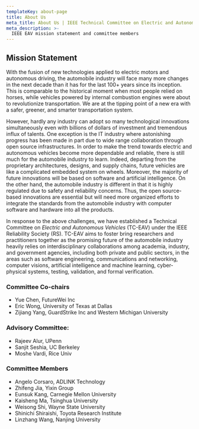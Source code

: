 ```yaml
---
templateKey: about-page
title: About Us
meta_title: About Us | IEEE Technical Committee on Electric and Autonomous Vehicles
meta_description: >-
  IEEE EAV mission statement and committee members
---
```

## Mission Statement
With the fusion of new technologies applied to electric motors and autonomous driving, the automobile industry will face many more changes in the next decade than it has for the last 100+ years since its inception. This is comparable to the historical moment when most people relied on horses, while vehicles powered by internal combustion engines were about to revolutionize transportation. We are at the tipping point of a new era with a safer, greener, and smarter transportation system.

However, hardly any industry can adopt so many technological innovations simultaneously even with billions of dollars of investment and tremendous influx of talents. One exception is the IT industry where astonishing progress has been made in part due to wide range collaboration through open source infrastructures. In order to make the trend towards electric and autonomous vehicles become more dependable and reliable, there is still much for the automobile industry to learn. Indeed, departing from the proprietary architectures, designs, and supply chains, future vehicles are like a complicated embedded system on wheels. Moreover, the majority of future innovations will be based on software and artificial intelligence. On the other hand,  the automobile industry is different in that it is highly regulated due to safety and reliability concerns. Thus, the open source-based innovations are essential but will need more organized efforts to integrate the standards from the automobile industry with computer software and hardware into all the products.

In response to the above challenges, we have established a Technical Committee on *Electric and Autonomous Vehicles* (TC-EAV) under the IEEE Reliability Society (RS). TC-EAV aims to foster bring researchers and practitioners together as the promising future of the automobile industry heavily relies on interdisciplinary collaborations among academia, industry, and government agencies, including both private and public sectors, in the areas such as software engineering, communications and networking, computer visions, artificial intelligence and machine learning, cyber-physical systems, testing, validation, and formal verification.

### Committee Co-chairs
* Yue Chen, FutureWei Inc
* Eric Wong, University of Texas at Dallas
* Zijiang Yang, GuardStrike Inc and Western Michigan University

### Advisory Committee:
* Rajeev Alur, UPenn
* Sanjit Seshia, UC Berkeley
* Moshe Vardi, Rice Univ

### Committee Members
* Angelo Corsaro, ADLINK Technology
* Zhifeng Jia, Yixin Group
* Eunsuk Kang, Carnegie Mellon University
* Kaisheng Ma, Tsinghua University
* Weisong Shi, Wayne State University
* Shinichi Shiraishi, Toyota Research Institute
* Linzhang Wang, Nanjing University
